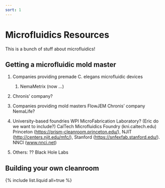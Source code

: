 ```yaml
---
sort: 1
---
```


# Microfluidics Resources

This is a bunch of stuff about microfluidics!

## Getting a microfluidic mold master

1. Companies providing premade C. elegans microfluidic devices
   1. NemaMetrix (now …)
  2. Chronis’ company?

2. Companies providing mold masters
FlowJEM
Chronis’ company
NemaLife?

3. University-based foundries
WPI MicroFabrication Laboratory? (Eric do we want to include?)
CalTech Microfluidics Foundry (kni.caltech.edu)
Princeton (https://prism-cleanroom.princeton.edu/), 
NJIT (http://centers.njit.edu/mfc/), 
Stanford (https://snfexfab.stanford.edu/).
NNCI (www.nnci.net)

4. Others: ??
Black Hole Labs



## Building your own cleanroom

{% include list.liquid all=true %}
